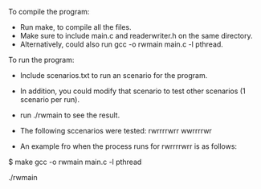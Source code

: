 To compile the program:
- Run make, to compile all the files.
- Make sure to include main.c and readerwriter.h on the same directory.
- Alternatively, could also run gcc -o rwmain main.c -l pthread.

To run the program:
- Include scenarios.txt to run an scenario for the program.
- In addition, you could modify that scenario to test other scenarios (1 scenario per run). 
- run ./rwmain to see the result.
- The following sccenarios were tested:
  rwrrrrwrr wwrrrrwr  

- An example fro when the process runs for rwrrrrwrr is as follows:

$ make 
gcc     -o    rwmain     main.c   -l    pthread

 ./rwmain

